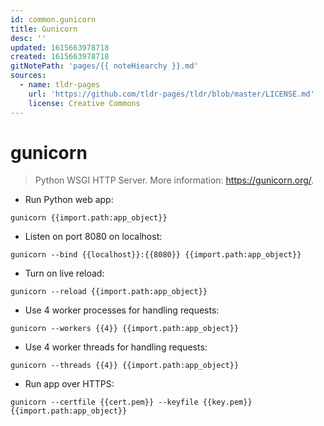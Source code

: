 ```yaml
---
id: common.gunicorn
title: Gunicorn
desc: ''
updated: 1615663978718
created: 1615663978718
gitNotePath: 'pages/{{ noteHiearchy }}.md'
sources:
  - name: tldr-pages
    url: 'https://github.com/tldr-pages/tldr/blob/master/LICENSE.md'
    license: Creative Commons
---
```

# gunicorn

> Python WSGI HTTP Server.
> More information: <https://gunicorn.org/>.

- Run Python web app:

`gunicorn {{import.path:app_object}}`

- Listen on port 8080 on localhost:

`gunicorn --bind {{localhost}}:{{8080}} {{import.path:app_object}}`

- Turn on live reload:

`gunicorn --reload {{import.path:app_object}}`

- Use 4 worker processes for handling requests:

`gunicorn --workers {{4}} {{import.path:app_object}}`

- Use 4 worker threads for handling requests:

`gunicorn --threads {{4}} {{import.path:app_object}}`

- Run app over HTTPS&#x3A;

`gunicorn --certfile {{cert.pem}} --keyfile {{key.pem}} {{import.path:app_object}}`

